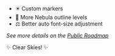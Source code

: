 
<!-- Here are some planned features coming soon to Starplot: -->

- ✴️ Custom markers
- 📐 More Nebula outline levels
- ⚖️ Better auto font-size adjustment

_See more details on the [Public Roadmap](https://starplot.notion.site/aaa0dd71c17943f89850c9a8c43ade50)_


✨ Clear Skies! ✨
